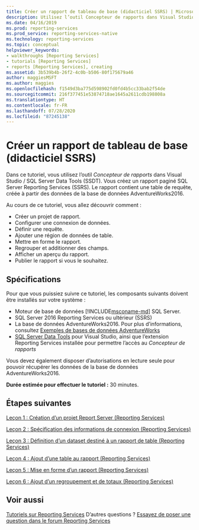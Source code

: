 ```yaml
---
title: Créer un rapport de tableau de base (didacticiel SSRS) | Microsoft Docs
description: Utilisez l’outil Concepteur de rapports dans Visual Studio ou SQL Server Data Tools (SSDT), puis créez un rapport paginé SQL Server Reporting Services (SSRS).
ms.date: 04/16/2019
ms.prod: reporting-services
ms.prod_service: reporting-services-native
ms.technology: reporting-services
ms.topic: conceptual
helpviewer_keywords:
- walkthroughs [Reporting Services]
- tutorials [Reporting Services]
- reports [Reporting Services], creating
ms.assetid: 3b539b4b-26f2-4c0b-b506-80f175679a46
author: maggiesMSFT
ms.author: maggies
ms.openlocfilehash: f1549d3ba775d598902fd0fd4b5cc33bab2f54de
ms.sourcegitcommit: 216f377451e53874718ae1645a2611cdb198808a
ms.translationtype: HT
ms.contentlocale: fr-FR
ms.lasthandoff: 07/28/2020
ms.locfileid: "87245138"
---
```

# <a name="create-a-basic-table-report-ssrs-tutorial"></a>Créer un rapport de tableau de base (didacticiel SSRS)

Dans ce tutoriel, vous utilisez l’outil *Concepteur de rapports* dans Visual Studio / SQL Server Data Tools (SSDT). Vous créez un rapport paginé SQL Server Reporting Services (SSRS). Le rapport contient une table de requête, créée à partir des données de la base de données AdventureWorks2016.

Au cours de ce tutoriel, vous allez découvrir comment :
  
- Créer un projet de rapport.
- Configurer une connexion de données.
- Définir une requête.
- Ajouter une région de données de table.
- Mettre en forme le rapport.
- Regrouper et additionner des champs.
- Afficher un aperçu du rapport.
- Publier le rapport si vous le souhaitez.

## <a name="requirements"></a>Spécifications

Pour que vous puissiez suivre ce tutoriel, les composants suivants doivent être installés sur votre système :

- Moteur de base de données [!INCLUDE[msconame-md](../includes/msconame-md.md)] SQL Server.  
- SQL Server 2016 Reporting Services ou ultérieur (SSRS)
- La base de données AdventureWorks2016.  Pour plus d’informations, consultez [Exemples de bases de données AdventureWorks](https://github.com/Microsoft/sql-server-samples/releases)
- [SQL Server Data Tools](../ssdt/download-sql-server-data-tools-ssdt.md) pour Visual Studio, ainsi que l’extension Reporting Services installée pour permettre l’accès au *Concepteur de rapports*
  
Vous devez également disposer d’autorisations en lecture seule pour pouvoir récupérer les données de la base de données AdventureWorks2016.

**Durée estimée pour effectuer le tutoriel :** 30 minutes.

## <a name="next-steps"></a>Étapes suivantes

[Leçon 1 : Création d’un projet Report Server &#40;Reporting Services&#41;](lesson-1-creating-a-report-server-project-reporting-services.md)

[Leçon 2 : Spécification des informations de connexion &#40;Reporting Services&#41;](lesson-2-specifying-connection-information-reporting-services.md)

[Leçon 3 : Définition d’un dataset destiné à un rapport de table &#40;Reporting Services&#41;](lesson-3-defining-a-dataset-for-the-table-report-reporting-services.md)

[Leçon 4 : Ajout d’une table au rapport &#40;Reporting Services&#41;](lesson-4-adding-a-table-to-the-report-reporting-services.md)

[Leçon 5 : Mise en forme d’un rapport &#40;Reporting Services&#41;](lesson-5-formatting-a-report-reporting-services.md)

[Leçon 6 : Ajout d’un regroupement et de totaux &#40;Reporting Services&#41;](lesson-6-adding-grouping-and-totals-reporting-services.md)

## <a name="see-also"></a>Voir aussi

[Tutoriels sur Reporting Services](reporting-services-tutorials-ssrs.md) D’autres questions ? [Essayez de poser une question dans le forum Reporting Services](https://go.microsoft.com/fwlink/?LinkId=620231)
